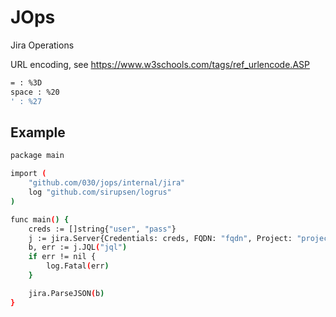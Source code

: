 # JOps

Jira Operations

URL encoding, see https://www.w3schools.com/tags/ref_urlencode.ASP

```bash
= : %3D
space : %20
' : %27
```

## Example

```bash
package main

import (
	"github.com/030/jops/internal/jira"
	log "github.com/sirupsen/logrus"
)

func main() {
	creds := []string{"user", "pass"}
	j := jira.Server{Credentials: creds, FQDN: "fqdn", Project: "project-name"}
	b, err := j.JQL("jql")
	if err != nil {
		log.Fatal(err)
	}

	jira.ParseJSON(b)
}
```
